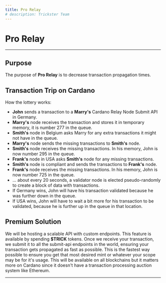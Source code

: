 ```yaml
---
title: Pro Relay
# description: Trickster Team
---
```


# Pro Relay

---

## Purpose

The purpose of **Pro Relay** is to decrease transaction propagation times.


## Transaction Trip on Cardano

How the lottery works:

- **John** sends a transaction to a **Marry's** Cardano Relay Node Submit API in Germany.
- **Marry's** node receives the transaction and stores it in temporary memory, it is number 277 in the queue.
- **Smith's** node in Belgium asks Marry for any extra transactions it might not have in the queue.
- **Marry's** node sends the missing transactions to **Smith's** node.
- **Smith's** node receives the missing transactions. In his memory, John is now number 295 in the queue.
- **Frank's** node in USA asks **Smith's** node for any missing transactions.
- **Smith's** node is compliant and sends the transactions to **Frank's** node.
- **Frank's** node receives the missing transactions. In his memory, John is now number 725 in the queue.
- ... about every 20 seconds, a validator node is elected pseudo-randomly to create a block of data with transactions.
- If Germany wins, John will have his transaction validated because he was further down in the queue.
- If USA wins, John will have to wait a bit more for his transaction to be validated, because he is further up in the queue in that location.

## Premium Solution

We will be hosting a scalable API with custom endpoints. This feature is available by spending **$TRICK** tokens. Once we receive your transaction, we submit it to all the submit-api endpoints in the world, ensuring your transaction gets propagated as fast as possible. This is the fastest way possible to ensure you get that most desired mint or whatever your scope may be for it's usage. This will be available on all blockchains but it matters more on Cardano since it doesn't have a transaction processing auction system like Ethereum.

---